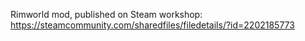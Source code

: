 Rimworld mod, published on Steam workshop: https://steamcommunity.com/sharedfiles/filedetails/?id=2202185773